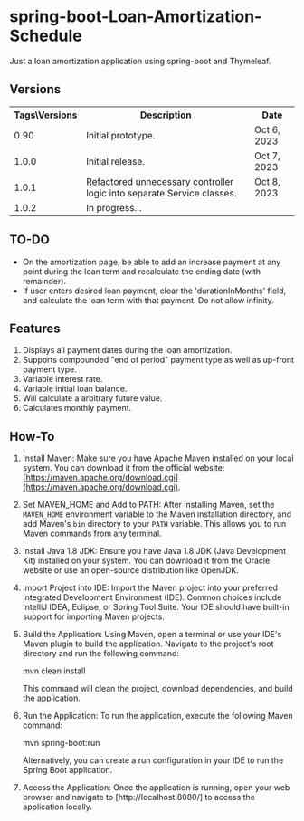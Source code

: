 # spring-boot-Loan-Amortization-Schedule
Just a loan amortization application using spring-boot and Thymeleaf.

## Versions
<table>
  <tr>
    <th>Tags&#92;Versions</th>
    <th>Description</th>
    <th>Date</th>
  </tr>
  <tr>
    <td>0.90</td>
    <td>Initial prototype.</td>
    <td>Oct 6, 2023</td>
  </tr>
  <tr>
    <td>1.0.0</td>
    <td>Initial release.</td>
    <td>Oct 7, 2023</td>
  </tr>
  <tr>
    <td>1.0.1</td>
    <td>Refactored unnecessary controller logic into separate Service classes.</td>
    <td>Oct 8, 2023</td>
  </tr>
  <tr>
    <td>1.0.2</td>
    <td>In progress...</td>
    <td></td>
  </tr>
</table>

## TO-DO

- On the amortization page, be able to add an increase payment at any point during the loan term and recalculate the ending date (with remainder).
- If user enters desired loan payment, clear the 'durationInMonths' field, and calculate the loan term with that payment.  Do not allow infinity.

## Features

1. Displays all payment dates during the loan amortization.
2. Supports compounded "end of period" payment type as well as up-front payment type.
3. Variable interest rate.
4. Variable initial loan balance.
5. Will calculate a arbitrary future value.
6. Calculates monthly payment.

## How-To

1. Install Maven: Make sure you have Apache Maven installed on your local system. You can download it from the official website: [https://maven.apache.org/download.cgi](https://maven.apache.org/download.cgi).

2. Set MAVEN_HOME and Add to PATH: After installing Maven, set the `MAVEN_HOME` environment variable to the Maven installation directory, and add Maven's `bin` directory to your `PATH` variable. This allows you to run Maven commands from any terminal.

3. Install Java 1.8 JDK: Ensure you have Java 1.8 JDK (Java Development Kit) installed on your system. You can download it from the Oracle website or use an open-source distribution like OpenJDK.

4. Import Project into IDE: Import the Maven project into your preferred Integrated Development Environment (IDE). Common choices include IntelliJ IDEA, Eclipse, or Spring Tool Suite. Your IDE should have built-in support for importing Maven projects.

5. Build the Application: Using Maven, open a terminal or use your IDE's Maven plugin to build the application. Navigate to the project's root directory and run the following command:

   mvn clean install

   This command will clean the project, download dependencies, and build the application.

6. Run the Application: To run the application, execute the following Maven command:

   mvn spring-boot:run

   Alternatively, you can create a run configuration in your IDE to run the Spring Boot application.

7. Access the Application: Once the application is running, open your web browser and navigate to [http://localhost:8080/] to access the application locally.

